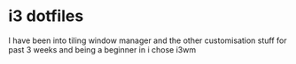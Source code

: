 # i3 dotfiles
I have been into tiling window manager and the other customisation stuff for past 3 weeks and being a beginner in i chose i3wm
